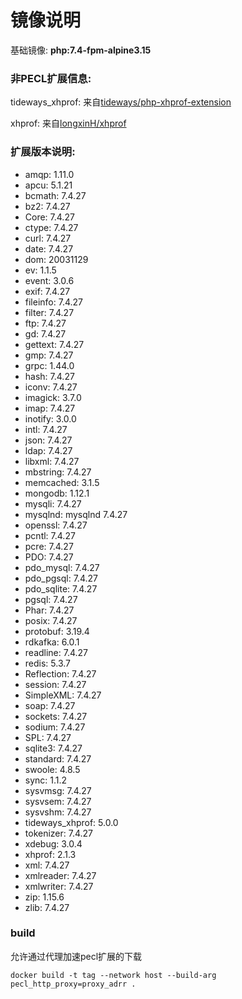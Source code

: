  # 镜像说明
基础镜像: **php:7.4-fpm-alpine3.15**

### 非PECL扩展信息:
tideways_xhprof: 来自[tideways/php-xhprof-extension](https://github.com/tideways/php-xhprof-extension)

xhprof: 来自[longxinH/xhprof](https://github.com/longxinH/xhprof)

### 扩展版本说明:
* amqp: 1.11.0
* apcu: 5.1.21
* bcmath: 7.4.27
* bz2: 7.4.27
* Core: 7.4.27
* ctype: 7.4.27
* curl: 7.4.27
* date: 7.4.27
* dom: 20031129
* ev: 1.1.5
* event: 3.0.6
* exif: 7.4.27
* fileinfo: 7.4.27
* filter: 7.4.27
* ftp: 7.4.27
* gd: 7.4.27
* gettext: 7.4.27
* gmp: 7.4.27
* grpc: 1.44.0
* hash: 7.4.27
* iconv: 7.4.27
* imagick: 3.7.0
* imap: 7.4.27
* inotify: 3.0.0
* intl: 7.4.27
* json: 7.4.27
* ldap: 7.4.27
* libxml: 7.4.27
* mbstring: 7.4.27
* memcached: 3.1.5
* mongodb: 1.12.1
* mysqli: 7.4.27
* mysqlnd: mysqlnd 7.4.27
* openssl: 7.4.27
* pcntl: 7.4.27
* pcre: 7.4.27
* PDO: 7.4.27
* pdo_mysql: 7.4.27
* pdo_pgsql: 7.4.27
* pdo_sqlite: 7.4.27
* pgsql: 7.4.27
* Phar: 7.4.27
* posix: 7.4.27
* protobuf: 3.19.4
* rdkafka: 6.0.1
* readline: 7.4.27
* redis: 5.3.7
* Reflection: 7.4.27
* session: 7.4.27
* SimpleXML: 7.4.27
* soap: 7.4.27
* sockets: 7.4.27
* sodium: 7.4.27
* SPL: 7.4.27
* sqlite3: 7.4.27
* standard: 7.4.27
* swoole: 4.8.5
* sync: 1.1.2
* sysvmsg: 7.4.27
* sysvsem: 7.4.27
* sysvshm: 7.4.27
* tideways_xhprof: 5.0.0
* tokenizer: 7.4.27
* xdebug: 3.0.4
* xhprof: 2.1.3
* xml: 7.4.27
* xmlreader: 7.4.27
* xmlwriter: 7.4.27
* zip: 1.15.6
* zlib: 7.4.27

### build
允许通过代理加速pecl扩展的下载

```shell
docker build -t tag --network host --build-arg pecl_http_proxy=proxy_adrr .
```